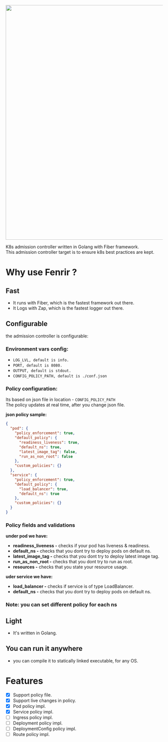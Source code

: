 <p align="center">
<img src="https://i.imgur.com/Wdp5QWg.png" width="750" />
</p>
K8s admission controller written in Golang with Fiber framework. 
</br>
This admission controller target is to ensure k8s best practices are kept.

# Why use Fenrir ?
## Fast
* It runs with Fiber, which is the fastest framework out there.
* It Logs with Zap, which is the fastest logger out there.

## Configurable
the admission controller is configurable:
### Environment vars config:
* `LOG_LVL, default is info.`
* `PORT, default is 8080.`
* `OUTPUT, default is stdout.`
* `CONFIG_POLICY_PATH, default is ./conf.json`

### Policy configuration:
Its based on json file in location - `CONFIG_POLICY_PATH`
</br>
The policy updates at real time, after you change json file.

**json policy sample:**
```json
{
  "pod": {
    "policy_enforcement": true,
    "default_policy": {
      "readiness_liveness": true,
      "default_ns": true,
      "latest_image_tag": false,
      "run_as_non_root": false
    },
    "custom_policies": {}
  },
  "service": {
    "policy_enforcement": true,
    "default_policy": {
      "load_balancer": true,
      "default_ns": true
    },
    "custom_policies": {}
  }
}
```

### Policy fields and validations
**under pod we have:**
* **readiness_liveness -** checks if your pod has liveness & readiness.
* **default_ns -** checks that you dont try to deploy pods on default ns.
* **latest_image_tag -** checks that you dont try to deploy latest image tag.
* **run_as_non_root -** checks that you dont try to run as root.
* **resources -** checks that you state your resource usage.


**uder service we have:**
</br>
* **load_balancer -** checks if service is of type LoadBalancer.
* **default_ns -** checks that you dont try to deploy pods on default ns.

### Note: you can set different policy for each ns

## Light
* It's written in Golang.

## You can run it anywhere
* you can compile it to statically linked executable, for any OS.

# Features
- [x] Support policy file.
- [x] Support live changes in policy. 
- [x] Pod policy impl.
- [x] Service policy impl.
- [ ] Ingress policy impl.
- [ ] Deployment policy impl.
- [ ] DeploymentConfig policy impl.
- [ ] Route policy impl.